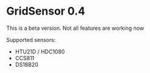 # GridSensor 0.4

This is a beta version. Not all features are working now

Supported sensors:
- HTU21D / HDC1080
- CCS811
- DS18B20
